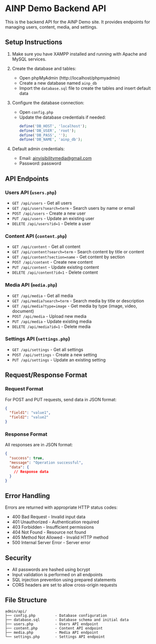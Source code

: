 # AINP Demo Backend API

This is the backend API for the AINP Demo site. It provides endpoints for managing users, content, media, and settings.

## Setup Instructions

1. Make sure you have XAMPP installed and running with Apache and MySQL services.

2. Create the database and tables:
   - Open phpMyAdmin (http://localhost/phpmyadmin)
   - Create a new database named `ainp_db`
   - Import the `database.sql` file to create the tables and insert default data

3. Configure the database connection:
   - Open `config.php`
   - Update the database credentials if needed:
     ```php
     define('DB_HOST', 'localhost');
     define('DB_USER', 'root');
     define('DB_PASS', '');
     define('DB_NAME', 'ainp_db');
     ```

4. Default admin credentials:
   - Email: ainvisibilitymedia@gmail.com
   - Password: password

## API Endpoints

### Users API (`users.php`)

- `GET /api/users` - Get all users
- `GET /api/users?search=term` - Search users by name or email
- `POST /api/users` - Create a new user
- `PUT /api/users` - Update an existing user
- `DELETE /api/users?id=1` - Delete a user

### Content API (`content.php`)

- `GET /api/content` - Get all content
- `GET /api/content?search=term` - Search content by title or content
- `GET /api/content?section=name` - Get content by section
- `POST /api/content` - Create new content
- `PUT /api/content` - Update existing content
- `DELETE /api/content?id=1` - Delete content

### Media API (`media.php`)

- `GET /api/media` - Get all media
- `GET /api/media?search=term` - Search media by title or description
- `GET /api/media?type=image` - Get media by type (image, video, document)
- `POST /api/media` - Upload new media
- `PUT /api/media` - Update existing media
- `DELETE /api/media?id=1` - Delete media

### Settings API (`settings.php`)

- `GET /api/settings` - Get all settings
- `POST /api/settings` - Create a new setting
- `PUT /api/settings` - Update an existing setting

## Request/Response Format

### Request Format

For POST and PUT requests, send data in JSON format:

```json
{
  "field1": "value1",
  "field2": "value2"
}
```

### Response Format

All responses are in JSON format:

```json
{
  "success": true,
  "message": "Operation successful",
  "data": {
    // Response data
  }
}
```

## Error Handling

Errors are returned with appropriate HTTP status codes:

- 400 Bad Request - Invalid input data
- 401 Unauthorized - Authentication required
- 403 Forbidden - Insufficient permissions
- 404 Not Found - Resource not found
- 405 Method Not Allowed - Invalid HTTP method
- 500 Internal Server Error - Server error

## Security

- All passwords are hashed using bcrypt
- Input validation is performed on all endpoints
- SQL injection prevention using prepared statements
- CORS headers are set to allow cross-origin requests

## File Structure

```
admin/api/
├── config.php         - Database configuration
├── database.sql       - Database schema and initial data
├── users.php          - Users API endpoint
├── content.php        - Content API endpoint
├── media.php          - Media API endpoint
└── settings.php       - Settings API endpoint
``` 
